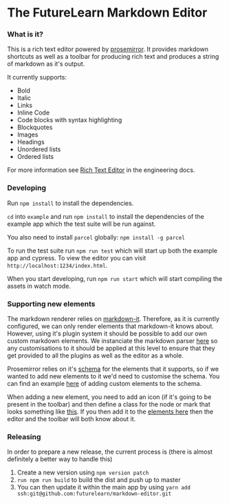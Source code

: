 # The FutureLearn Markdown Editor

### What is it?

This is a rich text editor powered by [prosemirror](https://prosemirror.net/). It provides markdown shortcuts as well as a toolbar for producing rich text and produces a string of markdown as it's output.

It currently supports:

* Bold
* Italic
* Links
* Inline Code
* Code blocks with syntax highlighting
* Blockquotes
* Images
* Headings
* Unordered lists
* Ordered lists

For more information see [Rich Text Editor](https://app.gitbook.com/@futurelearn/s/engineering-docs/the-futurelearn-app/frontend/javascript/rich-text-editor) in the engineering docs.

### Developing
Run `npm install` to install the dependencies.

`cd` into `example` and run `npm install` to install the dependencies of the example app which the test suite will be run against.

You also need to install `parcel` globally: `npm install -g parcel`

To run the test suite run `npm run test` which will start up both the example app and cypress. To view the editor you can visit `http://localhost:1234/index.html`.

When you start developing, run `npm run start` which will start compiling the assets in watch mode.

### Supporting new elements

The markdown renderer relies on [markdown-it](https://github.com/markdown-it/markdown-it). Therefore, as it is currently configured, we can only render elements that markdown-it knows about. However, using it's plugin system it should be possible to add our own custom markdown elements. We instanciate the markdown parser [here](https://github.com/futurelearn/markdown-editor/blob/master/src/Editor/markdown.ts#L68) so any customisations to it should be applied at this level to ensure that they get provided to all the plugins as well as the editor as a whole.

Prosemirror relies on it's [schema](https://github.com/ProseMirror/prosemirror-markdown/blob/master/src/schema.js) for the elements that it supports, so if we wanted to add new elements to it we'd need to customise the schema. You can find an example [here](https://prosemirror.net/examples/dino/) of adding custom elements to the schema.

When adding a new element, you need to add an icon (if it's going to be present in the toolbar) and then define a class for the node or mark that looks something like [this](https://github.com/futurelearn/markdown-editor/blob/master/src/Editor/Marks/Strong.ts). If you then add it to the [elements here](https://github.com/futurelearn/markdown-editor/blob/master/src/Editor/Marks/index.ts#L8) then the editor and the toolbar will both know about it.

### Releasing
In order to prepare a new release, the current process is (there is almost definitely a better way to handle this)

1. Create a new version using `npm version patch`
2. `run npm run build` to build the dist and push up to master
3. You can then update it within the main app by using `yarn add ssh:git@github.com:futurelearn/markdown-editor.git`